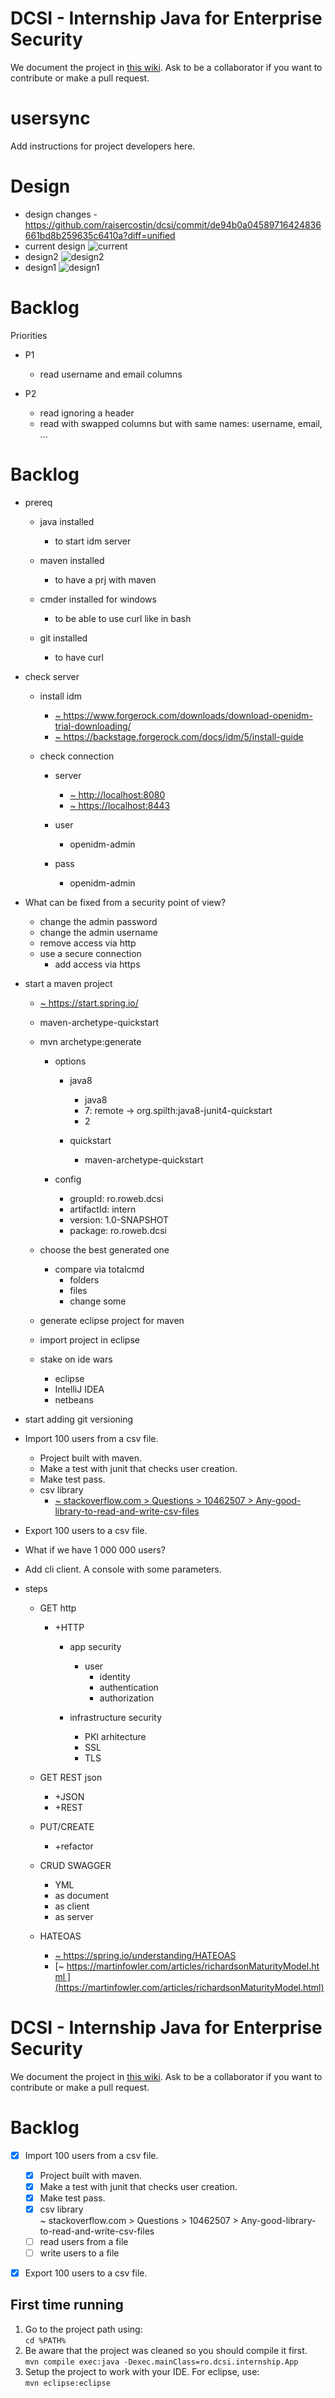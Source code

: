 # DCSI - Internship Java for Enterprise Security

We document the project in [this wiki](https://github.com/raisercostin/dcsi/wiki).
Ask to be a collaborator if you want to contribute or make a pull request.

#  usersync
Add instructions for project developers here.

# Design
- design changes - https://github.com/raisercostin/dcsi/commit/de94b0a04589716424836661bd8b259635c6410a?diff=unified
- current design
  ![current](https://github.com/raisercostin/dcsi/blob/user/costin/all.png)
- design2
  ![design2](https://github.com/raisercostin/dcsi/raw/de94b0a04589716424836661bd8b259635c6410a/all.png)
- design1
  ![design1](https://github.com/raisercostin/dcsi/raw/22c2be6f032539e29764df3c6ca945048a613af8/all.png)

# Backlog
Priorities
- P1
  - read username and email columns

- P2
  - read ignoring a header
  - read with swapped columns but with same names: username, email, ...

# Backlog

- prereq 
    - java installed 
        - to start idm server 

    - maven installed 
        - to have a prj with maven 

    - cmder installed for windows 
        - to be able to use curl like in bash 

    - git installed 
        - to have curl 

- check server 
    - install idm 
        - [~ https://www.forgerock.com/downloads/download-openidm-trial-downloading/ ](https://www.forgerock.com/downloads/download-openidm-trial-downloading/)
        - [~ https://backstage.forgerock.com/docs/idm/5/install-guide ](https://backstage.forgerock.com/docs/idm/5/install-guide)

    - check connection 
        - server 
            - [~ http://localhost:8080 ](http://localhost:8080/)
            - [~ https://localhost:8443 ](https://localhost:8443/)

        - user 
            - openidm-admin 

        - pass 
            - openidm-admin 

- What can be fixed from a security point of view? 
    - change the admin password 
    - change the admin username 
    - remove access via http 
    - use a secure connection 
        - add access via https 

- start a maven project 
    - [~ https://start.spring.io/ ](https://start.spring.io/)
    - maven-archetype-quickstart 
    - mvn archetype:generate 
        - options 
            - java8 
                - java8 
                - 7: remote -&gt; org.spilth:java8-junit4-quickstart 
                - 2 

            - quickstart 
                - maven-archetype-quickstart 

        - config 
            - groupId: ro.roweb.dcsi 
            - artifactId: intern 
            - version: 1.0-SNAPSHOT 
            - package: ro.roweb.dcsi 

    - choose the best generated one 
        - compare via totalcmd 
            - folders 
            - files 
            - change some 

    - generate eclipse project for maven 
    - import project in eclipse 
    - stake on ide wars 
        - eclipse 
        - IntelliJ IDEA 
        - netbeans 

- start adding git versioning 
- Import 100 users from a csv file. 
    - Project built with maven. 
    - Make a test with junit that checks user creation. 
    - Make test pass. 
    - csv library 
        - [~ stackoverflow.com &gt; Questions &gt; 10462507 &gt; Any-good-library-to-read-and-write-csv-files ](http://stackoverflow.com/questions/10462507/any-good-library-to-read-and-write-csv-files)

- Export 100 users to a csv file. 
- What if we have 1 000 000 users? 
- Add cli client. A console with some parameters. 
- steps 
    - GET http 
        - +HTTP 
            - app security 
                - user 
                    - identity 
                    - authentication 
                    - authorization 

            - infrastructure security 
                - PKI arhitecture 
                - SSL 
                - TLS 

    - GET REST json 
        - +JSON 
        - +REST 

    - PUT/CREATE 
        - +refactor 

    - CRUD SWAGGER 
        - YML 
        - as document 
        - as client 
        - as server 

    - HATEOAS 
        - [~ https://spring.io/understanding/HATEOAS ](https://spring.io/understanding/HATEOAS)
        - [~ https://martinfowler.com/articles/richardsonMaturityModel.html ](https://martinfowler.com/articles/richardsonMaturityModel.html)
        
        
# DCSI - Internship Java for Enterprise Security

We document the project in [this wiki](https://github.com/raisercostin/dcsi/wiki).
Ask to be a collaborator if you want to contribute or make a pull request.

# Backlog

- [x] Import 100 users from a csv file.

    - [x] Project built with maven.
    - [x] Make a test with junit that checks user creation.
    - [x] Make test pass.
    - [x] csv library  
        ~ stackoverflow.com > Questions > 10462507 > Any-good-library-to-read-and-write-csv-files
    - [ ] read users from a file
	- [ ] write users to a file

- [x] Export 100 users to a csv file.
## First time running
1. Go to the project path using:  
`cd %PATH%`
2. Be aware that the project was cleaned so you should compile it first.  
`mvn compile exec:java -Dexec.mainClass=ro.dcsi.internship.App`
3. Setup the project to work with your IDE. For eclipse, use:  
`mvn eclipse:eclipse`
